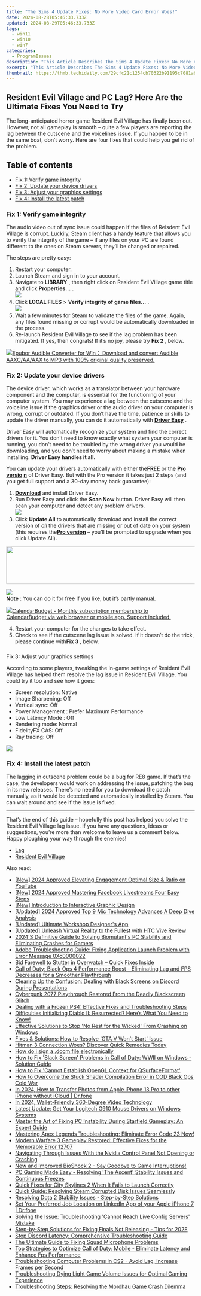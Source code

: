 ```yaml
---
title: "The Sims 4 Update Fixes: No More Video Card Error Woes!"
date: 2024-08-28T05:46:33.733Z
updated: 2024-08-29T05:46:33.733Z
tags:
  - win11
  - win10
  - win7
categories:
  - ProgramIssues
description: "This Article Describes The Sims 4 Update Fixes: No More Video Card Error Woes!"
excerpt: "This Article Describes The Sims 4 Update Fixes: No More Video Card Error Woes!"
thumbnail: https://thmb.techidaily.com/29cfc21c1254cb70322b91195c7081ab1c044155fd0a604dc9fcf1b208976460.jpg
---
```


## Resident Evil Village and PC Lag? Here Are the Ultimate Fixes You Need to Try

The long-anticipated horror game Resident Evil Village has finally been out. However, not all gameplay is smooth – quite a few players are reporting the lag between the cutscene and the voicelines issue. If you happen to be in the same boat, don’t worry. Here are four fixes that could help you get rid of the problem.

## Table of contents

* [Fix 1: Verify game integrity](https://tools.techidaily.com/drivereasy/download/)
* [Fix 2: Update your device drivers](https://tools.techidaily.com/drivereasy/download/)
* [Fix 3: Adjust your graphics settings](https://tools.techidaily.com/drivereasy/download/)
* [Fix 4: Install the latest patch](https://tools.techidaily.com/drivereasy/download/)

### Fix 1: Verify game integrity

 The audio video out of sync issue could happen if the files of Reisdent Evil Village is corrupt. Luckily, Steam client has a handy feature that allows you to verify the integrity of the game – if any files on your PC are found different to the ones on Steam servers, they’ll be changed or repaired.

The steps are pretty easy:

1. Restart your computer.
2. Launch Steam and sign in to your account.
3. Navigate to **LIBRARY** , then right click on Resident Evil Village game title and click **Properties…** .  
![](https://images.drivereasy.com/wp-content/uploads/2021/05/Resident-Evil-Village-steam-properties-1.png)
4. Click **LOCAL FILES** \> **Verify integrity of game files…** .  
![](https://images.drivereasy.com/wp-content/uploads/2021/05/INTEGRITY.png)
5. Wait a few minutes for Steam to validate the files of the game. Again, any files found missing or corrupt would be automatically downloaded in the process.
6. Re-launch Resident Evil Village to see if the lag problem has been mitigated. If yes, then congrats! If it’s no joy, please try **Fix 2** , below.

<!-- affiliate ads begin -->
<a href="https://secure.2checkout.com/order/checkout.php?PRODS=4708689&QTY=1&AFFILIATE=108875&CART=1"><img src="https://www.epubor.com/images/uppic/audible-converter-interface.png" border="0">Epubor Audible Converter for Win： Download and convert Audible AAXC/AA/AAX to MP3 with 100% original quality preserved.</a>
<!-- affiliate ads end -->
### Fix 2: Update your device drivers

 The device driver, which works as a translator between your hardware component and the computer, is essential for the functioning of your computer system. You may experience a lag between the cutscene and the voiceline issue if the graphics driver or the audio driver on your computer is wrong, corrupt or outdated. If you don’t have the time, patience or skills to update the driver manually, you can do it automatically with[](https://tools.techidaily.com/drivereasy/download/) **[Driver Easy](https://tools.techidaily.com/drivereasy/download/)**  .

 Driver Easy will automatically recognize your system and find the correct drivers for it. You don’t need to know exactly what system your computer is running, you don’t need to be troubled by the wrong driver you would be downloading, and you don’t need to worry about making a mistake when installing. **Driver Easy handles it all.**

 You can update your drivers automatically with either the[**FREE**](https://tools.techidaily.com/drivereasy/download/) or the **[Pro versio](https://tools.techidaily.com/drivereasy/download/)** [**n**](https://tools.techidaily.com/drivereasy/download/) of Driver Easy. But with the Pro version it takes just 2 steps (and you get full support and a 30-day money back guarantee):

1. **[Download](https://tools.techidaily.com/drivereasy/download/)** [](https://tools.techidaily.com/drivereasy/download/) and install Driver Easy.
2. Run Driver Easy and click the **Scan Now** button. Driver Easy will then scan your computer and detect any problem drivers.  
![](https://images.drivereasy.com/wp-content/uploads/2020/12/last-scan-never.png)
3. Click **Update All** to automatically download and install the correct version of _all_ the drivers that are missing or out of date on your system (this requires the[**Pro version**](https://tools.techidaily.com/drivereasy/download/) – you’ll be prompted to upgrade when you click Update All).  
<!-- affiliate ads begin -->
<a href="https://imp.i110150.net/c/5597632/924299/11305" target="_top" id="924299"><img src="//a.impactradius-go.com/display-ad/11305-924299" border="0" alt="" width="520" height="100"/></a>
<!-- affiliate ads end -->
![](https://images.drivereasy.com/wp-content/uploads/2021/04/5-3.png)  
**Note** : You can do it for free if you like, but it’s partly manual.
<!-- affiliate ads begin -->
<a href="https://secure.2checkout.com/order/checkout.php?PRODS=37701530&QTY=1&AFFILIATE=108875&CART=1"><img src="https://secure.avangate.com/images/merchant/6fe0c81e3f9438db11ebbfba6c5ce460/products/copy_cbLogo_with_text_blue.png" border="0">CalendarBudget - Monthly subscription membership to CalendarBudget via web browser or mobile app. Support included. </a>
<!-- affiliate ads end -->
4. Restart your computer for the changes to take effect.
5. Check to see if the cutscene lag issue is solved. If it doesn’t do the trick, please continue with**Fix 3** , below.

###
  
 Fix 3: Adjust your graphics settings

 According to some players, tweaking the in-game settings of Resident Evil Village has helped them resolve the lag issue in Resident Evil Village. You could try it too and see how it goes:

* Screen resolution: Native
* Image Sharpening: Off
* Vertical sync: Off
* Power Management : Prefer Maximum Performance
* Low Latency Mode : Off
* Rendering mode: Normal
* FidelityFX CAS: Off
* Ray tracing: Off

<!-- affiliate ads begin -->
<a href="https://estore.winxdvd.com/order/checkout.php?PRODS=12653853&QTY=1&AFFILIATE=108875&CART=1"><img src="https://secure.avangate.com/images/merchant/bcb41ccdc4363c6848a1d760f26c28a0/products/14_videoproc-converter-ai-box.png" border="0"></a>
<!-- affiliate ads end -->
### Fix 4: Install the latest patch

 The lagging in cutscene problem could be a bug for RE8 game. If that’s the case, the developers would work on addressing the issue, patching the bug in its new releases. There’s no need for you to download the patch manually, as it would be detected and automatically installed by Steam. You can wait around and see if the issue is fixed.

---

 That’s the end of this guide – hopefully this post has helped you solve the Resident Evil Village lag issue. If you have any questions, ideas or suggestions, you’re more than welcome to leave us a comment below. Happy ploughing your way through the enemies!

* [Lag](https://tools.techidaily.com/drivereasy/download/)
* [Resident Evil Village](https://tools.techidaily.com/drivereasy/download/)

<ins class="adsbygoogle"
     style="display:block"
     data-ad-format="autorelaxed"
     data-ad-client="ca-pub-7571918770474297"
     data-ad-slot="1223367746"></ins>



<ins class="adsbygoogle"
     style="display:block"
     data-ad-client="ca-pub-7571918770474297"
     data-ad-slot="8358498916"
     data-ad-format="auto"
     data-full-width-responsive="true"></ins>

<span class="atpl-alsoreadstyle">Also read:</span>
<div><ul>
<li><a href="https://youtube-blog.techidaily.com/024-approved-elevating-engagement-optimal-size-and-ratio-on-youtube/"><u>[New] 2024 Approved  Elevating Engagement  Optimal Size & Ratio on YouTube</u></a></li>
<li><a href="https://screen-mirroring-recording.techidaily.com/new-2024-approved-mastering-facebook-livestreams-four-easy-steps/"><u>[New] 2024 Approved  Mastering Facebook Livestreams  Four Easy Steps</u></a></li>
<li><a href="https://extra-support.techidaily.com/new-introduction-to-interactive-graphic-design/"><u>[New] Introduction to Interactive Graphic Design</u></a></li>
<li><a href="https://screen-recording.techidaily.com/updated-2024-approved-top-9-mic-technology-advances-a-deep-dive-analysis/"><u>[Updated] 2024 Approved  Top 9 Mic Technology Advances  A Deep Dive Analysis</u></a></li>
<li><a href="https://some-approaches.techidaily.com/updated-ultimate-workshop-designers-app/"><u>[Updated] Ultimate Workshop Designer's App</u></a></li>
<li><a href="https://some-approaches.techidaily.com/updated-unleash-virtual-reality-to-the-fullest-with-htc-vive-review/"><u>[Updated] Unleash Virtual Reality to the Fullest with HTC Vive Review</u></a></li>
<li><a href="https://win-blog.techidaily.com/1722992858068-2024s-definitive-guide-to-solving-biomutants-pc-stability-and-eliminating-crashes-for-gamers/"><u>2024'S Definitive Guide to Solving Biomutant's PC Stability and Eliminating Crashes for Gamers</u></a></li>
<li><a href="https://win-blog.techidaily.com/adobe-troubleshooting-guide-fixing-application-launch-problem-with-error-message-0xc0000022/"><u>Adobe Troubleshooting Guide: Fixing Application Launch Problem with Error Message 0Xc0000022</u></a></li>
<li><a href="https://win-blog.techidaily.com/1722989876587-bid-farewell-to-stutter-in-overwatch-quick-fixes-inside/"><u>Bid Farewell to Stutter in Overwatch – Quick Fixes Inside</u></a></li>
<li><a href="https://win-blog.techidaily.com/call-of-duty-black-ops-4-performance-boost-eliminating-lag-and-fps-decreases-for-a-smoother-playthrough/"><u>Call of Duty: Black Ops 4 Performance Boost - Eliminating Lag and FPS Decreases for a Smoother Playthrough</u></a></li>
<li><a href="https://win-blog.techidaily.com/clearing-up-the-confusion-dealing-with-black-screens-on-discord-during-presentations/"><u>Clearing Up the Confusion: Dealing with Black Screens on Discord During Presentations</u></a></li>
<li><a href="https://win-blog.techidaily.com/cyberpunk-2077-playthrough-restored-from-the-deadly-blackscreen-glitch/"><u>Cyberpunk 2077 Playthrough Restored From the Deadly Blackscreen Glitch</u></a></li>
<li><a href="https://win-blog.techidaily.com/dealing-with-a-frozen-ps4-effective-fixes-and-troubleshooting-steps/"><u>Dealing with a Frozen PS4: Effective Fixes and Troubleshooting Steps</u></a></li>
<li><a href="https://win-blog.techidaily.com/1723007308347-difficulties-initializing-diablo-ii-resurrected-heres-what-you-need-to-know/"><u>Difficulties Initializing Diablo II: Resurrected? Here’s What You Need to Know!</u></a></li>
<li><a href="https://win-blog.techidaily.com/effective-solutions-to-stop-no-rest-for-the-wicked-from-crashing-on-windows/"><u>Effective Solutions to Stop 'No Rest for the Wicked' From Crashing on Windows</u></a></li>
<li><a href="https://win-blog.techidaily.com/fixes-and-solutions-how-to-resolve-gta-v-wont-start-issue/"><u>Fixes & Solutions: How to Resolve 'GTA V Won't Start' Issue</u></a></li>
<li><a href="https://win-blog.techidaily.com/hitman-3-connection-woes-discover-quick-remedies-today/"><u>Hitman 3 Connection Woes? Discover Quick Remedies Today</u></a></li>
<li><a href="https://phone-solutions.techidaily.com/how-do-i-sign-a-docm-file-electronically-by-ldigisigner-sign-a-word-sign-a-word/"><u>How do i sign a .docm file electronically</u></a></li>
<li><a href="https://win-blog.techidaily.com/how-to-fix-black-screen-problems-in-call-of-duty-wwii-on-windows-solution-guide/"><u>How to Fix 'Black Screen' Problems in Call of Duty: WWII on Windows - Solution Guide</u></a></li>
<li><a href="https://win-blog.techidaily.com/how-to-fix-cannot-establish-opengl-context-for-qsurfaceformat/"><u>How to Fix 'Cannot Establish OpenGL Context for QSurfaceFormat'</u></a></li>
<li><a href="https://win-blog.techidaily.com/how-to-overcome-the-stuck-shader-compilation-error-in-cod-black-ops-cold-war/"><u>How to Overcome the Stuck Shader Compilation Error in COD Black Ops Cold War</u></a></li>
<li><a href="https://iphone-transfer.techidaily.com/in-2024-how-to-transfer-photos-from-apple-iphone-13-pro-to-other-iphone-without-icloud-drfone-by-drfone-transfer-from-ios/"><u>In 2024, How to Transfer Photos from Apple iPhone 13 Pro to other iPhone without iCloud | Dr.fone</u></a></li>
<li><a href="https://vp-tips.techidaily.com/in-2024-wallet-friendly-360-degree-video-technology/"><u>In 2024, Wallet-Friendly 360-Degree Video Technology</u></a></li>
<li><a href="https://win-dash.techidaily.com/latest-update-get-your-logitech-g910-mouse-drivers-on-windows-systems/"><u>Latest Update: Get Your Logitech G910 Mouse Drivers on Windows Systems</u></a></li>
<li><a href="https://win-blog.techidaily.com/master-the-art-of-fixing-pc-instability-during-starfield-gameplay-an-expert-guide/"><u>Master the Art of Fixing PC Instability During Starfield Gameplay: An Expert Guide</u></a></li>
<li><a href="https://win-blog.techidaily.com/mastering-apex-legends-troubleshooting-eliminate-error-code-23-now/"><u>Mastering Apex Legends Troubleshooting: Eliminate Error Code 23 Now!</u></a></li>
<li><a href="https://win-blog.techidaily.com/modern-warfare-3-gameplay-restored-effective-fixes-for-the-memorable-error-12707/"><u>Modern Warfare 3 Gameplay Restored: Effective Fixes for the Memorable Error 12707</u></a></li>
<li><a href="https://win-blog.techidaily.com/navigating-through-issues-with-the-nvidia-control-panel-not-opening-or-crashing/"><u>Navigating Through Issues With the Nvidia Control Panel Not Opening or Crashing</u></a></li>
<li><a href="https://win-blog.techidaily.com/new-and-improved-bioshock-2-say-goodbye-to-game-interruptions/"><u>New and Improved BioShock 2 - Say Goodbye to Game Interruptions!</u></a></li>
<li><a href="https://win-blog.techidaily.com/pc-gaming-made-easy-resolving-the-ascent-stability-issues-and-continuous-freezes/"><u>PC Gaming Made Easy - Resolving 'The Ascent' Stability Issues and Continuous Freezes</u></a></li>
<li><a href="https://win-blog.techidaily.com/quick-fixes-for-city-skylines-2-when-it-fails-to-launch-correctly/"><u>Quick Fixes for City Skylines 2 When It Fails to Launch Correctly</u></a></li>
<li><a href="https://win-solutions.techidaily.com/quick-guide-resolving-steam-corrupted-disk-issues-seamlessly/"><u>Quick Guide: Resolving Steam Corrupted Disk Issues Seamlessly</u></a></li>
<li><a href="https://win-blog.techidaily.com/1723012172491-resolving-dota-2-stability-issues-step-by-step-solutions/"><u>Resolving Dota 2 Stability Issues - Step-by-Step Solutions</u></a></li>
<li><a href="https://location-social.techidaily.com/set-your-preferred-job-location-on-linkedin-app-of-your-apple-iphone-7-drfone-by-drfone-virtual-ios/"><u>Set Your Preferred Job Location on LinkedIn App of your Apple iPhone 7 | Dr.fone</u></a></li>
<li><a href="https://win-blog.techidaily.com/solving-the-issue-troubleshooting-cannot-reach-live-config-servers-mistake/"><u>Solving the Issue: Troubleshooting 'Cannot Reach Live Config Servers' Mistake</u></a></li>
<li><a href="https://win-blog.techidaily.com/step-by-step-solutions-for-fixing-finals-not-releasing-tips-for-202e/"><u>Step-by-Step Solutions for Fixing Finals Not Releasing - Tips for 202E</u></a></li>
<li><a href="https://win-blog.techidaily.com/stop-discord-latency-comprehensive-troubleshooting-guide/"><u>Stop Discord Latency: Comprehensive Troubleshooting Guide</u></a></li>
<li><a href="https://sound-issues.techidaily.com/the-ultimate-guide-to-fixing-squad-microphone-problems/"><u>The Ultimate Guide to Fixing Squad Microphone Problems</u></a></li>
<li><a href="https://win-blog.techidaily.com/top-strategies-to-optimize-call-of-duty-mobile-eliminate-latency-and-enhance-fps-performance/"><u>Top Strategies to Optimize Call of Duty: Mobile - Eliminate Latency and Enhance Fps Performance</u></a></li>
<li><a href="https://win-blog.techidaily.com/troubleshooting-computer-problems-in-cs2-avoid-lag-increase-frames-per-second/"><u>Troubleshooting Computer Problems in CS2 - Avoid Lag, Increase Frames per Second</u></a></li>
<li><a href="https://win-blog.techidaily.com/troubleshooting-dying-light-game-volume-issues-for-optimal-gaming-experience/"><u>Troubleshooting Dying Light Game Volume Issues for Optimal Gaming Experience</u></a></li>
<li><a href="https://win-blog.techidaily.com/troubleshooting-steps-resolving-the-mordhau-game-crash-dilemma/"><u>Troubleshooting Steps: Resolving the Mordhau Game Crash Dilemma</u></a></li>
</ul></div>
